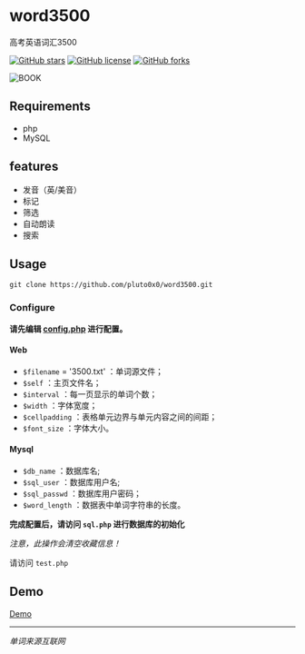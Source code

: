 # word3500
高考英语词汇3500

[![GitHub stars](https://img.shields.io/github/stars/pluto0x0/word3500)](https://github.com/pluto0x0/word3500/stargazers)
[![GitHub license](https://img.shields.io/github/license/pluto0x0/word3500)](https://github.com/pluto0x0/word3500/blob/master/LICENSE)
[![GitHub forks](https://img.shields.io/github/forks/pluto0x0/word3500)](https://github.com/pluto0x0/word3500/network)

![BOOK](https://i.loli.net/2019/10/23/ry29NoLqEHGTsSZ.png)
## Requirements
+ php
+ MySQL
## features
+ 发音（英/美音）
+ 标记
+ 筛选
+ 自动朗读
+ 搜索
## Usage
```shell
git clone https://github.com/pluto0x0/word3500.git
```
### Configure
**请先编辑 [config.php](https://github.com/pluto0x0/word3500/blob/master/config.php) 进行配置。**
#### Web
+ `$filename` = '3500.txt' ：单词源文件；
+ `$self` ：主页文件名；
+ `$interval` ：每一页显示的单词个数；
+ `$width` ：字体宽度；
+ `$cellpadding` ：表格单元边界与单元内容之间的间距；
+ `$font_size` ：字体大小。

#### Mysql
+ `$db_name` ：数据库名;
+ `$sql_user` ：数据库用户名;
+ `$sql_passwd` ：数据库用户密码；
+ `$word_length` ：数据表中单词字符串的长度。

**完成配置后，请访问 ```sql.php``` 进行数据库的初始化**

*注意，此操作会清空收藏信息！*

请访问 ```test.php```

## Demo
[Demo](https://pluto0x0.xyz/test/test.php)

---
*单词来源互联网*
